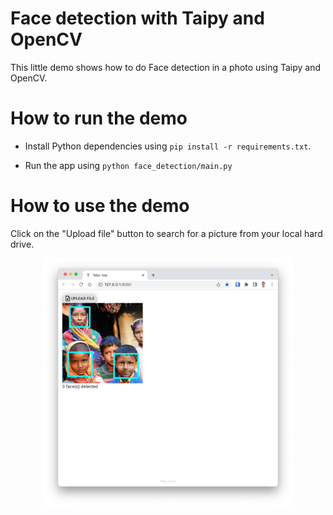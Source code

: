 # Face detection with Taipy and OpenCV
This little demo shows how to do Face detection in a photo using Taipy and OpenCV.

# How to run the demo 
* Install Python dependencies using `pip install -r requirements.txt`.

* Run the app using `python face_detection/main.py`

# How to use the demo
Click on the "Upload file" button to search for a picture from your local hard drive. 


<p align="center">
  <img src="docs/face_detection_demo1.png" alt="drawing" width="400"/>
</p>
